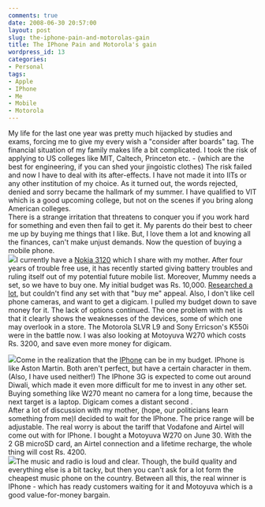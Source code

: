 ```yaml
---
comments: true
date: 2008-06-30 20:57:00
layout: post
slug: the-iphone-pain-and-motorolas-gain
title: The IPhone Pain and Motorola's gain
wordpress_id: 13
categories:
- Personal
tags:
- Apple
- IPhone
- Me
- Mobile
- Motorola
---
```


My life for the last one year was pretty much hijacked by studies and exams, forcing me to give my every wish a "consider after boards" tag. The financial situation of my family makes life a bit complicated. I took the risk of applying to US colleges like MIT, Caltech, Princeton etc. - (which are the best for engineering, if you can shed your jingoistic clothes) The risk failed and now I have to deal with its after-effects. I have not made it into IITs or any other institution of my choice. As it turned out, the words rejected, denied and sorry became the hallmark of my summer. I have qualified to VIT which is a good upcoming college, but not on the scenes if you bring along American colleges.  
There is a strange irritation that threatens to conquer you if you work hard for something and even then fail to get it. My parents do their best to cheer me up by buying me things that I like. But, I love them a lot and knowing all the finances, can't make unjust demands. Now the question of buying a mobile phone.  
[![](http://www.fonearena.com/img/2/49.jpg)](http://www.fonearena.com/img/2/49.jpg)I currently have a [Nokia 3120](http://www.nokia.co.in/A4535076) which I share with my mother. After four years of trouble free use, it has recently started giving battery troubles and ruling itself out of my potential future mobile list. Moreover, Mummy needs a set, so we have to buy one. My initial budget was Rs. 10,000. [Researched a lot](http://www.compareindia.com/), but couldn't find any set with that "buy me" appeal. Also, I don't like cell phone cameras, and want to get a digicam. I pulled my budget down to save money for it. The lack of options continued. The one problem with net is that it clearly shows the weaknesses of the devices, some of which one may overlook in a store. The Motorola SLVR L9 and Sony Erricson's K550i were in the battle now. I was also looking at Motoyuva W270 which costs Rs. 3200, and save even more money for digicam.  
  
[![](http://www.apple.co.in/iphone/home/images/hero20080609.png)](http://www.apple.co.in/iphone/home/images/hero20080609.png)Come in the realization that the [IPhone](http://www.apple.co.in/iphone) can be in my budget. IPhone is like Aston Martin. Both aren't perfect, but have a certain character in them. (Also, I have used neither!) The IPhone 3G is expected to come out around Diwali, which made it even more difficult for me to invest in any other set. Buying something like W270 meant no camera for a long time, because the next target is a laptop. Digicam comes a distant second .  
After a lot of discussion with my mother, (hope, our politicians learn something from me)I decided to wait for the IPhone. The price range will be adjustable. The real worry is about the tariff that Vodafone and Airtel will come out with for IPhone. I bought a Motoyuva W270 on June 30. With the 2 GB microSD card, an Airtel connection and a lifetime recharge, the whole thing will cost Rs. 4200.  
[![](http://65.98.88.170/images/product/motorolaw270.jpg)](http://65.98.88.170/images/product/motorolaw270.jpg)The music and radio is loud and clear. Though,  the build quality and everything else is a bit tacky, but then you can't ask for a lot form the cheapest music phone on the country. Between all this, the real winner is IPhone - which has ready customers waiting for it and Motoyuva which is a good value-for-money bargain.
